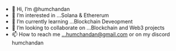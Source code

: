 - 👋 Hi, I’m @humchandan
- 👀 I’m interested in ...Solana & Ethererum
- 🌱 I’m currently learning ...Blockchain Deveopment
- 💞️ I’m looking to collaborate on ...Blockchain and Web3 projects
- 📫 How to reach me ...humchandan@gmail.com or on my discord humchandan

<!---
humchandan/humchandan is a ✨ special ✨ repository because its `README.md` (this file) appears on your GitHub profile.
You can click the Preview link to take a look at your changes.
--->
